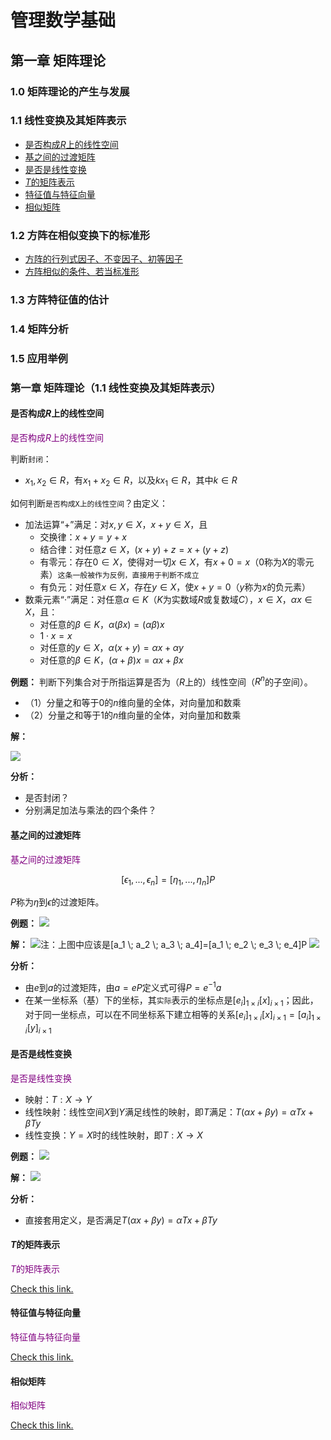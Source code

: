 # 管理数学基础
## 第一章 矩阵理论
### 1.0 矩阵理论的产生与发展
### 1.1 线性变换及其矩阵表示
- [是否构成$R$上的线性空间](#010101)
- [基之间的过渡矩阵](#010102)
- [是否是线性变换](#010103)
- [$T$的矩阵表示](#010104)
- [特征值与特征向量](#010105)
- [相似矩阵](#010106)
### 1.2 方阵在相似变换下的标准形
- [方阵的行列式因子、不变因子、初等因子](./notes/0104方阵的行列式因子、不变因子、初等因子.md)
- [方阵相似的条件、若当标准形](./notes/0105方阵相似的条件、若当标准形.md)
### 1.3 方阵特征值的估计
### 1.4 矩阵分析
### 1.5 应用举例

### 第一章 矩阵理论（1.1 线性变换及其矩阵表示）
#### 是否构成$R$上的线性空间
<a id="010101" style="color: #800080">是否构成$R$上的线性空间</a>

判断`封闭`：
- $x_1, x_2 \in R$，有$x_1+x_2 \in R$，以及$kx_1 \in R$，其中$k \in R$

如何判断`是否构成X上的线性空间`？由定义：
- 加法运算“+”满足：对$x,y\in X$，$x+y\in X$，且
  - 交换律：$x+y=y+x$
  - 结合律：对任意$z\in X$，$(x+y)+z=x+(y+z)$
  - 有零元：存在$0\in X$，使得对一切$x\in X$，有$x+0=x$（$0$称为$X$的零元素）`这条一般被作为反例，直接用于判断不成立`
  - 有负元：对任意$x\in X$，存在$y\in X$，使$x+y=0$（$y$称为$x$的负元素）
- 数乘元素“·”满足：对任意$\alpha \in K$（$K$为实数域$R$或复数域$C$），$x \in X$，$\alpha x \in X$，且：
  - 对任意的$\beta \in K$，$\alpha (\beta x) = (\alpha \beta)x$
  - $1 \cdot x = x$
  - 对任意的$y \in X$，$\alpha(x + y) = \alpha x + \alpha y$
  - 对任意的$\beta \in K$，$(\alpha + \beta)x = \alpha x + \beta x$

**例题：** 判断下列集合对于所指运算是否为（$R$上的）线性空间（$R^n$的子空间）。
- （1）分量之和等于0的$n$维向量的全体，对向量加和数乘
- （2）分量之和等于1的$n$维向量的全体，对向量加和数乘

**解：**

![](./images/010101.png)

**分析：**
- 是否封闭？
- 分别满足加法与乘法的四个条件？

#### 基之间的过渡矩阵
<a id="010102" style="color: #800080">基之间的过渡矩阵</a>

$$[\epsilon_1, ...,\epsilon_n] = [\eta_1, ...,\eta_n]P$$

$P$称为$\eta$到$\epsilon$的过渡矩阵。

**例题：**
![](./images/010102.png)

**解：**
![注：上图中应该是$[a_1 \; a_2 \; a_3 \; a_4]=[a_1 \; e_2 \; e_3 \; e_4]P$](./images/010103.png)
![](./images/010104.png)

**分析：**
- 由$e$到$a$的过渡矩阵，由$a=eP$定义式可得$P=e^{-1}a$
- 在某一坐标系（基）下的坐标，其`实际`表示的坐标点是$[e_i]_{1\times i}[x]_{i \times 1}$；因此，对于同一坐标点，可以在不同坐标系下建立相等的关系$[e_i]_{1\times i}[x]_{i \times 1} = [a_i]_{1\times i}[y]_{i \times 1}$

#### 是否是线性变换
<a id="010103" style="color: #800080">是否是线性变换</a>

- 映射：$T: X \rightarrow Y$
- 线性映射：线性空间$X$到$Y$满足线性的映射，即$T$满足：$T(\alpha x + \beta y) = \alpha T x + \beta T y$
- 线性变换：$Y=X$时的线性映射，即$T: X\rightarrow X$

**例题：**
![](./images/010105.png)

**解：**
![](./images/010106.png)

**分析：**
- 直接套用定义，是否满足$T(\alpha x + \beta y) = \alpha T x + \beta T y$

#### $T$的矩阵表示
<a id="010104" style="color: #800080">$T$的矩阵表示</a>

[Check this link.](./notes/0101T的矩阵表示.md)

#### 特征值与特征向量
<a id="010105" style="color: #800080">特征值与特征向量</a>

[Check this link.](./notes/0102特征值与特征向量.md)

#### 相似矩阵
<a id="010106" style="color: #800080">相似矩阵</a>

[Check this link.](./notes/0103相似矩阵.md)

